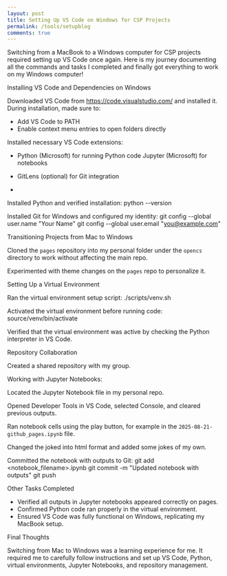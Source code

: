 ```yaml
---
layout: post
title: Setting Up VS Code on Windows for CSP Projects
permalink: /tools/setupblog
comments: true
---
```



Switching from a MacBook to a Windows computer for CSP projects required setting up VS Code once again. Here is my journey documenting all the commands and tasks I completed and finally got everything to work on my Windows computer!


Installing VS Code and Dependencies on Windows


Downloaded VS Code from https://code.visualstudio.com/ and installed it. During installation, made sure to:
- Add VS Code to PATH
- Enable context menu entries to open folders directly


Installed necessary VS Code extensions:
- Python (Microsoft) for running Python code
Jupyter (Microsoft) for notebooks
- GitLens (optional) for Git integration


-


Installed Python and verified installation:
python --version


Installed Git for Windows and configured my identity:
git config --global user.name "Your Name"
git config --global user.email "you@example.com"


Transitioning Projects from Mac to Windows


Cloned the `pages` repository into my personal folder under the `opencs` directory to work without affecting the main repo.


Experimented with theme changes on the `pages` repo to personalize it.


Setting Up a Virtual Environment


Ran the virtual environment setup script:
./scripts/venv.sh


Activated the virtual environment before running code:
source/venv/bin/activate


Verified that the virtual environment was active by checking the Python interpreter in VS Code.


Repository Collaboration


Created a shared repository with my group.


Working with Jupyter Notebooks:


Located the Jupyter Notebook file in my personal repo.


Opened Developer Tools in VS Code, selected Console, and cleared previous outputs.


Ran notebook cells using the play button, for example in the `2025-08-21-github_pages.ipynb` file.


Changed the joked into html format and added some jokes of my own.


Committed the notebook with outputs to Git:
git add <notebook_filename>.ipynb
git commit -m "Updated notebook with outputs"
git push


Other Tasks Completed


- Verified all outputs in Jupyter notebooks appeared correctly on pages.
- Confirmed Python code ran properly in the virtual environment.
- Ensured VS Code was fully functional on Windows, replicating my MacBook setup.


Final Thoughts


Switching from Mac to Windows was a learning experience for me. It required me to carefully follow instructions and set up VS Code, Python, virtual environments, Jupyter Notebooks, and repository management.